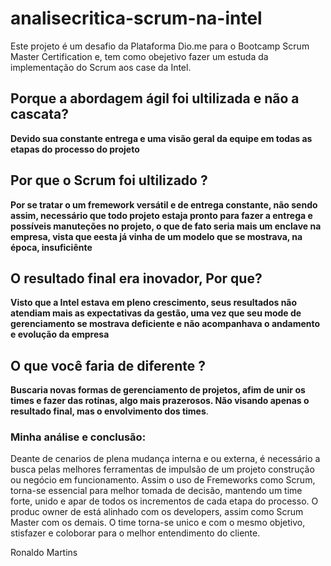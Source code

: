 # analisecritica-scrum-na-intel
Este projeto é um desafio da Plataforma Dio.me para o Bootcamp Scrum Master Certification  e,
tem como obejetivo fazer um estuda da implementação do Scrum aos case da Intel.
## Porque a abordagem ágil foi ultilizada e não a cascata?

**Devido sua constante entrega e uma visão geral da equipe em todas as etapas do processo do projeto**
## Por que o Scrum foi ultilizado ?

**Por se tratar o um fremework versátil e de entrega constante, não sendo assim, necessário que todo projeto estaja pronto para fazer a entrega e 
possíveis manuteções no projeto, o que de fato seria mais um enclave na empresa, vista que eesta já vinha de um modelo que se mostrava, na época,
insuficiênte**

## O resultado final era inovador, Por que?
**Visto que a Intel estava em pleno crescimento, seus resultados não atendiam mais as expectativas da gestão, uma vez que seu mode de gerenciamento se mostrava 
deficiente e não acompanhava o andamento e evolução da empresa**

## O que você faria de diferente ?
**Buscaria novas formas de gerenciamento de projetos, afim de unir os times e fazer das rotinas, algo mais prazerosos.
Não visando apenas o resultado final, mas o envolvimento dos times**.

### Minha análise e conclusão:
Deante de cenarios de plena mudança interna e ou externa, é necessário a busca pelas melhores ferramentas de impulsão de um projeto construção ou negócio em funcionamento. Assim o uso de Fremeworks como Scrum, torna-se essencial para melhor tomada de decisão, mantendo um time forte, unido e apar de todos os incrementos de cada etapa do processo.
O produc owner de está alinhado com os developers, assim como Scrum Master com os demais. O time torna-se unico e com o mesmo objetivo, stisfazer e coloborar para o melhor entendimento do cliente.

Ronaldo Martins 
